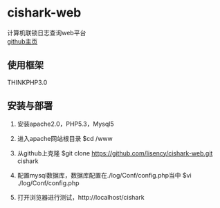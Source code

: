 # cishark-web
计算机联锁日志查询web平台  
[github主页](https://github.com/lisency/cishark-web)


## 使用框架
THINKPHP3.0

## 安装与部署
1. 安装apache2.0，PHP5.3，Mysql5
2. 进入apache网站根目录
        $cd /www

3. 从github上克隆
        $git clone https://github.com/lisency/cishark-web.git cishark
4. 配置mysql数据库，数据库配置在./log/Conf/config.php当中
        $vi ./log/Conf/config.php
5. 打开浏览器进行测试，http://localhost/cishark